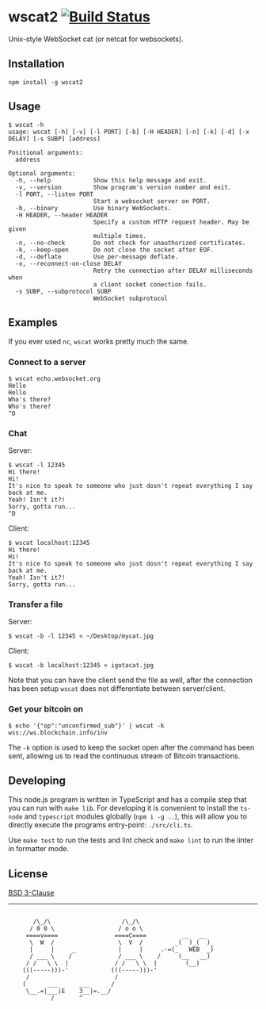 
wscat2 [![Build Status](https://travis-ci.org/jnordberg/wscat.svg?branch=master)](https://travis-ci.org/jnordberg/wscat)
======

Unix-style WebSocket cat (or netcat for websockets).


Installation
------------

```
npm install -g wscat2
```


Usage
-----

```
$ wscat -h
usage: wscat [-h] [-v] [-l PORT] [-b] [-H HEADER] [-n] [-k] [-d] [-x DELAY] [-s SUBP] [address]

Positional arguments:
  address

Optional arguments:
  -h, --help            Show this help message and exit.
  -v, --version         Show program's version number and exit.
  -l PORT, --listen PORT
                        Start a websocket server on PORT.
  -b, --binary          Use binary WebSockets.
  -H HEADER, --header HEADER
                        Specify a custom HTTP request header. May be given
                        multiple times.
  -n, --no-check        Do not check for unauthorized certificates.
  -k, --keep-open       Do not close the socket after EOF.
  -d, --deflate         Use per-message deflate.
  -x, --reconnect-on-close DELAY
                        Retry the connection after DELAY milliseconds when
                        a client socket conection fails.
  -s SUBP, --subprotocol SUBP
                        WebSocket subprotocol
```


Examples
--------

If you ever used `nc`, `wscat` works pretty much the same.

### Connect to a server

```
$ wscat echo.websocket.org
Hello
Hello
Who's there?
Who's there?
^D

```

### Chat

Server:

```
$ wscat -l 12345
Hi there!
Hi!
It's nice to speak to someone who just dosn't repeat everything I say back at me.
Yeah! Isn't it?!
Sorry, gotta run...
^D

```

Client:

```
$ wscat localhost:12345
Hi there!
Hi!
It's nice to speak to someone who just dosn't repeat everything I say back at me.
Yeah! Isn't it?!
Sorry, gotta run...
```

### Transfer a file

Server:

```
$ wscat -b -l 12345 < ~/Desktop/mycat.jpg
```

Client:

```
$ wscat -b localhost:12345 > igotacat.jpg
```

Note that you can have the client send the file as well, after the connection has been setup `wscat` does not differentiate between server/client.

### Get your bitcoin on

```
$ echo '{"op":"unconfirmed_sub"}' | wscat -k wss://ws.blockchain.info/inv
```

The `-k` option is used to keep the socket open after the command has been sent, allowing us to read the continuous stream of Bitcoin transactions.


Developing
----------

This node.js program is written in TypeScript and has a compile step that you can run with `make lib`. For developing it is convenient to install the `ts-node` and `typescript` modules  globally (`npm i -g ..`), this will allow you to directly execute the programs entry-point: `./src/cli.ts`.

Use `make test` to run the tests and lint check and `make lint` to run the linter in formatter mode.


License
-------

[BSD 3-Clause](https://tldrlegal.com/license/bsd-3-clause-license-(revised))

---

```

       /\_/\                    /\_/\
      / 0 0 \                  / o o \
     ====v====                ====C====          __   __
      \  W  /                  \  V  /         _(  )_(  )_
      |     |     _            |     |     .-=(_   WEB  _)
      / ___ \    /             / ___ \    /     (__   __)
     / /   \ \  |             / /   \ \  |        (__)
    (((-----)))-'            (((-----)))-'
     /                        /
    (      ___      ___      /
     \__.=|___|E    3__|=.__/
            /       ^

```
